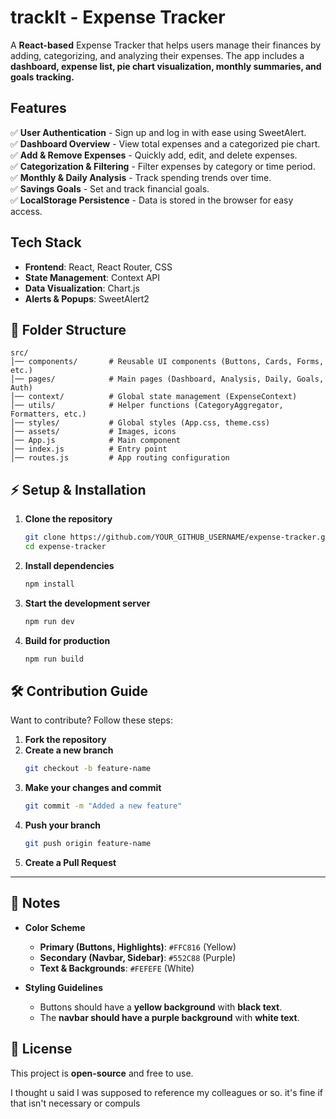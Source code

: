 # trackIt - Expense Tracker

A **React-based** Expense Tracker that helps users manage their finances by adding, categorizing, and analyzing their expenses. The app includes a **dashboard, expense list, pie chart visualization, monthly summaries, and goals tracking.**

##  Features

✅ **User Authentication** - Sign up and log in with ease using SweetAlert.\
✅ **Dashboard Overview** - View total expenses and a categorized pie chart.\
✅ **Add & Remove Expenses** - Quickly add, edit, and delete expenses.\
✅ **Categorization & Filtering** - Filter expenses by category or time period.\
✅ **Monthly & Daily Analysis** - Track spending trends over time.\
✅ **Savings Goals** - Set and track financial goals.\
✅ **LocalStorage Persistence** - Data is stored in the browser for easy access.

##  Tech Stack

- **Frontend**: React, React Router, CSS
- **State Management**: Context API
- **Data Visualization**: Chart.js
- **Alerts & Popups**: SweetAlert2

## 📂 Folder Structure

```
src/
│── components/       # Reusable UI components (Buttons, Cards, Forms, etc.)
│── pages/            # Main pages (Dashboard, Analysis, Daily, Goals, Auth)
│── context/          # Global state management (ExpenseContext)
│── utils/            # Helper functions (CategoryAggregator, Formatters, etc.)
│── styles/           # Global styles (App.css, theme.css)
│── assets/           # Images, icons
│── App.js            # Main component
│── index.js          # Entry point
│── routes.js         # App routing configuration
```

## ⚡ Setup & Installation

1. **Clone the repository**
   ```sh
   git clone https://github.com/YOUR_GITHUB_USERNAME/expense-tracker.git
   cd expense-tracker
   ```
2. **Install dependencies**
   ```sh
   npm install
   ```
3. **Start the development server**
   ```sh
   npm run dev
   ```
4. **Build for production**
   ```sh
   npm run build
   ```

## 🛠 Contribution Guide

Want to contribute? Follow these steps:

1. **Fork the repository**
2. **Create a new branch**
   ```sh
   git checkout -b feature-name
   ```
3. **Make your changes and commit**
   ```sh
   git commit -m "Added a new feature"
   ```
4. **Push your branch**
   ```sh
   git push origin feature-name
   ```
5. **Create a Pull Request**

---

## 📌 Notes

- **Color Scheme**

  - **Primary (Buttons, Highlights)**: `#FFC816` (Yellow)
  - **Secondary (Navbar, Sidebar)**: `#552C88` (Purple)
  - **Text & Backgrounds**: `#FEFEFE` (White)

- **Styling Guidelines**

  - Buttons should have a **yellow background** with **black text**.
  - The **navbar should have a purple background** with **white text**.

## 📜 License

This project is **open-source** and free to use.

I thought u said I was supposed to reference my colleagues or so. it's fine if that isn't necessary or compuls
